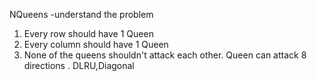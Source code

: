 NQueens -understand the problem

1) Every row should have 1 Queen
2) Every column should have 1 Queen
3) None of the queens shouldn't attack each other. Queen can attack 8 directions . DLRU,Diagonal
